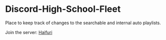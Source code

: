 # Discord-High-School-Fleet
Place to keep track of changes to the searchable and internal auto playlists.

Join the server: [Haifuri](https://discord.gg/BmFuJYs)
